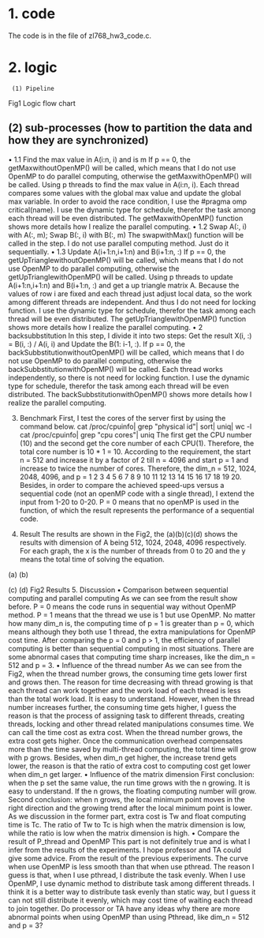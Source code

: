 # 1. code  
The code is in the file of zl768_hw3_code.c.
# 2. logic  
     (1) Pipeline
 
Fig1 Logic flow chart
## (2) sub-processes (how to partition the data and how they are synchronized)
•	1.1 Find the max value in A(i:n, i) and is m
If p == 0, the getMaxwithoutOpenMP() will be called, which means that I do not use OpenMP to do parallel computing, otherwise the getMaxwithOpenMP() will be called. Using p threads to find the max value in A(i:n, i). Each thread compares some values with the global max value and update the global max variable. In order to avoid the race condition, I use the #pragma omp critical(name). I use the dynamic type for schedule, therefor the task among each thread will be even distributed. The getMaxwithOpenMP() function shows more details how I realize the parallel computing. 
•	1.2 Swap A(:, i) with A(:, m); Swap B(:, i) with B(:, m)
The swapwithMax() function will be called in the step. I do not use parallel computing method. Just do it sequentially.
•	1.3 Update A(i+1:n,i+1:n) and B(i+1:n, :)
If p == 0, the getUpTrianglewithoutOpenMP() will be called, which means that I do not use OpenMP to do parallel computing, otherwise the getUpTrianglewithOpenMP() will be called. Using p threads to update A(i+1:n,i+1:n) and B(i+1:n, :) and get a up triangle matrix A. Because the values of row i are fixed and each thread just adjust local data, so the work among different threads are independent. And thus I do not need for locking function. I use the dynamic type for schedule, therefor the task among each thread will be even distributed. The getUpTrianglewithOpenMP() function shows more details how I realize the parallel computing. 
•	2 backsubbstitution
In this step, I divide it into two steps: Get the result X(i, :) = B(i, :) / A(i, i) and Update the B(1: i-1, :). If p == 0, the backSubbstitutionwithoutOpenMP() will be called, which means that I do not use OpenMP to do parallel computing, otherwise the backSubbstitutionwithOpenMP() will be called. Each thread works independently, so there is not need for locking function. I use the dynamic type for schedule, therefor the task among each thread will be even distributed. The backSubbstitutionwithOpenMP() shows more details how I realize the parallel computing. 

3. Benchmark
First, I test the cores of the server first by using the command below.
cat /proc/cpuinfo| grep "physical id"| sort| uniq| wc -l
cat /proc/cpuinfo| grep "cpu cores"| uniq
The first get the CPU number (10) and the second get the core number of each CPU(1). Therefore, the total core number is 10 * 1 = 10.
According to the requirement, the start n = 512 and increase it by a factor of 2 till n = 4096 and start p = 1 and increase to twice the number of cores. Therefore, the dim_n = 512, 1024, 2048, 4096, and p = 1 2 3 4 5 6 7 8 9 10 11 12 13 14 15 16 17 18 19 20.
Besides, in order to compare the achieved speed-ups versus a sequential code (not an openMP code with a single thread), I extend the input from 1-20 to 0-20. P = 0 means that no openMP is used in the function, of which the result represents the performance of a sequential code.

4. Result
The results are shown in the Fig2, the (a)(b)(c)(d) shows the results with dimension of A being 512, 1024, 2048, 4096 respectively. For each graph, the x is the number of threads from 0 to 20 and the y means the total time of solving the equation.
  
(a)	                                                                                                   (b)
  
(c)                                                                                                   (d)
Fig2 Results
5. Discussion
•	Comparison between sequential computing and parallel computing
As we can see from the result show before. P = 0 means the code runs in sequential way without OpenMP method. P = 1 means that the thread we use is 1 but use OpenMP. No matter how many dim_n is, the computing time of p = 1 is greater than p = 0, which means although they both use 1 thread, the extra manipulations for OpenMP cost time. After comparing the p = 0 and p > 1, the efficiency of parallel computing is better than sequential computing in most situations. There are some abnormal cases that computing time sharp increases, like the dim_n = 512 and p = 3.
•	Influence of the thread number
As we can see from the Fig2, when the thread number grows, the consuming time gets lower first and grows then. The reason for time decreasing with thread growing is that each thread can work together and the work load of each thread is less than the total work load. It is easy to understand. However, when the thread number increases further, the consuming time gets higher, I guess the reason is that the process of assigning task to different threads, creating threads, locking and other thread related manipulations consumes time. We can call the time cost as extra cost. When the thread number grows, the extra cost gets higher. Once the communication overhead compensates more than the time saved by multi-thread computing, the total time will grow with p grows. Besides, when dim_n get higher, the increase trend gets lower, the reason is that the ratio of extra cost to computing cost get lower when dim_n get larger. 
•	Influence of the matrix dimension
First conclusion: when the p set the same value, the run time grows with the n growing. It is easy to understand. If the n grows, the floating computing number will grow.
Second conclusion: when n grows, the local minimum point moves in the right direction and the growing trend after the local minimum point is lower. As we discussion in the former part, extra cost is Tw and float computing time is Tc.  The ratio of Tw to Tc is high when the matrix dimension is low, while the ratio is low when the matrix dimension is high. 
•	Compare the result of P_thread and OpenMP
This part is not definitely true and is what I infer from the results of the experiments. I hope professor and TA could give some advice. From the result of the previous experiments. The curve when use OpenMP is less smooth than that when use pthread. The reason I guess is that, when I use pthread, I distribute the task evenly. When I use OpenMP, I use dynamic method to distribute task among different threads. I think it is a better way to distribute task evenly than static way, but I guess it can not still distribute it evenly, which may cost time of waiting each thread to join together. Do processor or TA have any ideas why there are more abnormal points when using OpenMP than using Pthread, like dim_n = 512 and p = 3?
